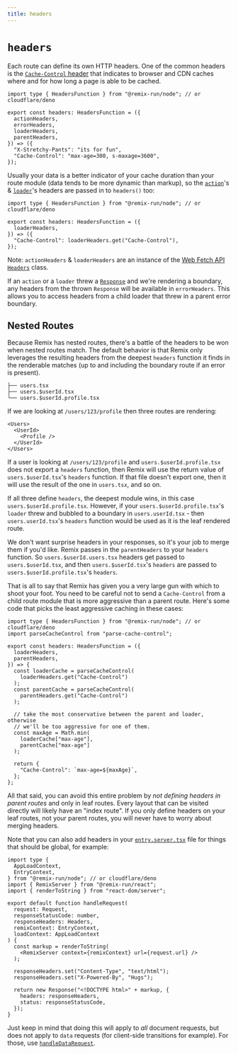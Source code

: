 ```yaml
---
title: headers
---
```


# `headers`

Each route can define its own HTTP headers. One of the common headers is the [`Cache-Control` header][cache-control-header] that indicates to browser and CDN caches where and for how long a page is able to be cached.

```tsx
import type { HeadersFunction } from "@remix-run/node"; // or cloudflare/deno

export const headers: HeadersFunction = ({
  actionHeaders,
  errorHeaders,
  loaderHeaders,
  parentHeaders,
}) => ({
  "X-Stretchy-Pants": "its for fun",
  "Cache-Control": "max-age=300, s-maxage=3600",
});
```

Usually your data is a better indicator of your cache duration than your route module (data tends to be more dynamic than markup), so the [`action`][action]'s & [`loader`][loader]'s headers are passed in to `headers()` too:

```tsx
import type { HeadersFunction } from "@remix-run/node"; // or cloudflare/deno

export const headers: HeadersFunction = ({
  loaderHeaders,
}) => ({
  "Cache-Control": loaderHeaders.get("Cache-Control"),
});
```

Note: `actionHeaders` & `loaderHeaders` are an instance of the [Web Fetch API `Headers`][headers] class.

If an `action` or a `loader` threw a [`Response`][response] and we're rendering a boundary, any headers from the thrown `Response` will be available in `errorHeaders`. This allows you to access headers from a child loader that threw in a parent error boundary.

## Nested Routes

Because Remix has nested routes, there's a battle of the headers to be won when nested routes match. The default behavior is that Remix only leverages the resulting headers from the deepest `headers` function it finds in the renderable matches (up to and including the boundary route if an error is present).

```
├── users.tsx
├── users.$userId.tsx
└── users.$userId.profile.tsx
```

If we are looking at `/users/123/profile` then three routes are rendering:

```tsx
<Users>
  <UserId>
    <Profile />
  </UserId>
</Users>
```

If a user is looking at `/users/123/profile` and `users.$userId.profile.tsx` does not export a `headers` function, then Remix will use the return value of `users.$userId.tsx`'s `headers` function. If that file doesn't export one, then it will use the result of the one in `users.tsx`, and so on.

If all three define `headers`, the deepest module wins, in this case `users.$userId.profile.tsx`. However, if your `users.$userId.profile.tsx`'s `loader` threw and bubbled to a boundary in `users.userId.tsx` - then `users.userId.tsx`'s `headers` function would be used as it is the leaf rendered route.

We don't want surprise headers in your responses, so it's your job to merge them if you'd like. Remix passes in the `parentHeaders` to your `headers` function. So `users.$userId.users.tsx` headers get passed to `users.$userId.tsx`, and then `users.$userId.tsx`'s `headers` are passed to `users.$userId.profile.tsx`'s `headers`.

That is all to say that Remix has given you a very large gun with which to shoot your foot. You need to be careful not to send a `Cache-Control` from a child route module that is more aggressive than a parent route. Here's some code that picks the least aggressive caching in these cases:

```tsx
import type { HeadersFunction } from "@remix-run/node"; // or cloudflare/deno
import parseCacheControl from "parse-cache-control";

export const headers: HeadersFunction = ({
  loaderHeaders,
  parentHeaders,
}) => {
  const loaderCache = parseCacheControl(
    loaderHeaders.get("Cache-Control")
  );
  const parentCache = parseCacheControl(
    parentHeaders.get("Cache-Control")
  );

  // take the most conservative between the parent and loader, otherwise
  // we'll be too aggressive for one of them.
  const maxAge = Math.min(
    loaderCache["max-age"],
    parentCache["max-age"]
  );

  return {
    "Cache-Control": `max-age=${maxAge}`,
  };
};
```

All that said, you can avoid this entire problem by _not defining headers in parent routes_ and only in leaf routes. Every layout that can be visited directly will likely have an "index route". If you only define headers on your leaf routes, not your parent routes, you will never have to worry about merging headers.

Note that you can also add headers in your [`entry.server.tsx`][entry-server] file for things that should be global, for example:

```tsx filename=app/entry.server.tsx lines=[20]
import type {
  AppLoadContext,
  EntryContext,
} from "@remix-run/node"; // or cloudflare/deno
import { RemixServer } from "@remix-run/react";
import { renderToString } from "react-dom/server";

export default function handleRequest(
  request: Request,
  responseStatusCode: number,
  responseHeaders: Headers,
  remixContext: EntryContext,
  loadContext: AppLoadContext
) {
  const markup = renderToString(
    <RemixServer context={remixContext} url={request.url} />
  );

  responseHeaders.set("Content-Type", "text/html");
  responseHeaders.set("X-Powered-By", "Hugs");

  return new Response("<!DOCTYPE html>" + markup, {
    headers: responseHeaders,
    status: responseStatusCode,
  });
}
```

Just keep in mind that doing this will apply to _all_ document requests, but does not apply to `data` requests (for client-side transitions for example). For those, use [`handleDataRequest`][handle-data-request].

[cache-control-header]: https://developer.mozilla.org/en-US/docs/Web/HTTP/Headers/Cache-Control
[action]: ./action
[loader]: ./loader
[headers]: https://developer.mozilla.org/en-US/docs/Web/API/Headers
[response]: https://developer.mozilla.org/en-US/docs/Web/API/Response
[entry-server]: ../file-conventions/entry.server
[handle-data-request]: ../file-conventions/entry.server#handledatarequest
